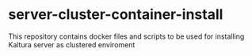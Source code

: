 # server-cluster-container-install
This repository contains docker files and scripts to be used for installing Kaltura server as clustered enviroment 
